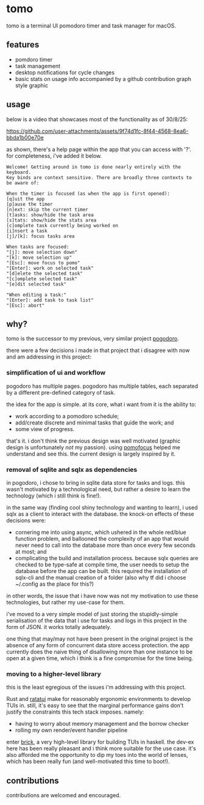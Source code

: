 # tomo

tomo is a terminal UI pomodoro timer and task manager for macOS.

## features

- pomdoro timer
- task management
- desktop notifications for cycle changes
- basic stats on usage info accompanied by a github contribution graph style graphic

## usage

below is a video that showcases most of the functionality as of 30/8/25:

<https://github.com/user-attachments/assets/9f74d1fc-8f44-4568-8ea6-bbda1b00e70e>

as shown, there's a help page within the app that you can access with '?'.
for completeness, i've added it below.

```
Welcome! Getting around in tomo is done nearly entirely with the keyboard.
Key binds are context sensitive. There are broadly three contexts to be aware of:

When the timer is focused (as when the app is first opened):
[q]uit the app
[p]ause the timer
[n]ext: skip the current timer
[t]asks: show/hide the task area
[s]tats: show/hide the stats area
[c]omplete task currently being worked on
[i]nsert a task
[j]/[k]: focus tasks area

When tasks are focused:
"[j]: move selection down"
"[k]: move selection up"
"[Esc]: move focus to pomo"
"[Enter]: work on selected task"
"[d]elete the selected task"
"[c]omplete selected task"
"[e]dit selected task"

"When editing a task:"
"[Enter]: add task to task list"
"[Esc]: abort"
```

## why?

tomo is the successor to my previous, very similar project [pogodoro](https://github.com/joshcbrown/pogodoro).

there were a few decisions i made in that project that i disagree with now and am addressing
in this project:

### simplification of ui and workflow

pogodoro has multiple pages. pogodoro has multiple tables, each separated
by a different pre-defined category of task.

the idea for the app is simple. at its core, what i want from it is the ability to:

- work according to a pomodoro schedule;
- add/create discrete and minimal tasks that guide the work; and
- some view of progress.

that's it. i don't think the previous design was well motivated (graphic design is unfortunately
_not_ my passion). using [pomofocus](https://pomofocus.io/) helped me understand and see this.
the current design is largely inspired by it.

### removal of sqlite and sqlx as dependencies

in pogodoro, i chose to bring in sqlite data store for tasks and logs.
this wasn't motivated by a technological need,
but rather a desire to learn the technology (which i still think is fine!).

in the same way (finding cool shiny technology and wanting to learn), i used
sqlx as a client to interact with the database.
the knock-on effects of these decisions were:

- cornering me into using async, which ushered in the whole red/blue function problem, and ballooned the complexity
  of an app that would never need to call into the database more than once every few seconds at most; and
- complicating the build and installation process. because sqlx queries are checked to be type-safe at compile time,
  the user needs to setup the database before the app can be built. this required the installation of sqlx-cli and
  the manual creation of a folder (also why tf did i choose ~/.config as the place for this?)

in other words, the issue that i have now was not my motivation to use these technologies,
but rather my use-case for them.

i've moved to a very simple model of just storing the stupidly-simple serialisation
of the data that i use for tasks and logs in this project in the form of JSON.
it works totally adequately.

one thing that may/may not have been present in the original project is the absence of
any form of concurrent data store access protection. the app currently does the naive thing of
disallowing more than one instance to be open at a given time, which i think is a fine compromise
for the time being.

### moving to a higher-level library

this is the least egregious of the issues i'm addressing with this project.

Rust and [ratatui](https://docs.rs/ratatui/latest/ratatui/widgets/index.html) make for
reasonably ergonomic environments to develop TUIs in. still, it's easy
to see that the marginal performance gains don't justify the
constraints this tech stack imposes. namely:

- having to worry about memory management and the borrow checker
- rolling my own render/event handler pipeline

enter [brick](https://github.com/jtdaugherty/brick), a very high-level
library for building TUIs in haskell. the dev-ex here has been really pleasant
and i think more suitable for the use case. it's also afforded me the opportunity
to dip my toes into the world of lenses, which has been really fun
(and well-motivated this time to boot!).

## contributions

contributions are welcomed and encouraged.
